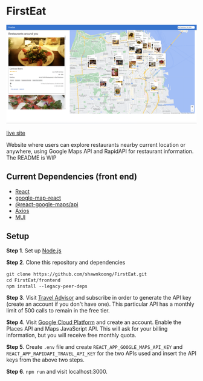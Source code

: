 # FirstEat
![image](assets/DemoScreenshot.png)

[live site](https://first-eat.vercel.app/)

Website where users can explore restaurants nearby current location or anywhere, using Google Maps API and RapidAPI for restaurant information. 
The README is WIP

## Current Dependencies (front end)
- [React](https://reactjs.org/)
- [google-map-react](https://github.com/google-map-react/google-map-react)
- [@react-google-maps/api](https://react-google-maps-api-docs.netlify.app/)
- [Axios](https://axios-http.com/docs/intro)
- [MUI](https://mui.com/)

## Setup
**Step 1**. Set up [Node.js](https://nodejs.org/en/)

**Step 2**. Clone this repository and dependencies
```
git clone https://github.com/shawnkoong/FirstEat.git
cd FirstEat/frontend
npm install --legacy-peer-deps
```
**Step 3**. Visit [Travel Advisor](https://rapidapi.com/apidojo/api/travel-advisor) and subscribe in order to generate the API key (create an account if you don't have one).
This particular API has a monthly limit of 500 calls to remain in the free tier.

**Step 4**. Visit [Google Cloud Platform](https://cloud.google.com/) and create an account. Enable the Places API and Maps JavaScript API.
This will ask for your billing information, but you will receive free monthly quota.

**Step 5**. Create ```.env``` file and create ```REACT_APP_GOOGLE_MAPS_API_KEY``` and ```REACT_APP_RAPIDAPI_TRAVEL_API_KEY``` for the two APIs used and insert the API keys from the above two steps.

**Step 6**. ```npm run``` and visit localhost:3000.
